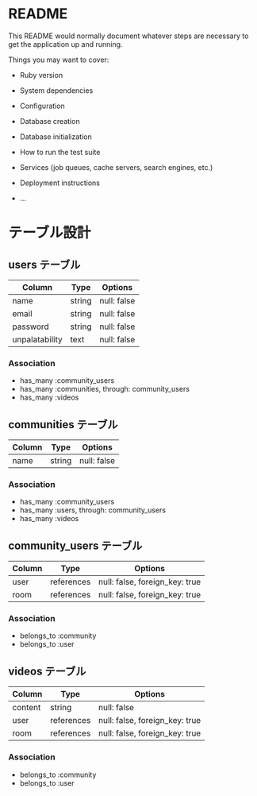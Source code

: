 # README

This README would normally document whatever steps are necessary to get the
application up and running.

Things you may want to cover:

* Ruby version

* System dependencies

* Configuration

* Database creation

* Database initialization

* How to run the test suite

* Services (job queues, cache servers, search engines, etc.)

* Deployment instructions

* ...

# テーブル設計

## users テーブル

| Column         | Type   | Options     |
| -------------- | ------ | ----------- |
| name           | string | null: false |
| email          | string | null: false |
| password       | string | null: false |
| unpalatability | text   | null: false |

### Association

- has_many :community_users
- has_many :communities, through: community_users
- has_many :videos

## communities テーブル

| Column | Type   | Options     |
| ------ | ------ | ----------- |
| name   | string | null: false |

### Association

- has_many :community_users
- has_many :users, through: community_users
- has_many :videos

## community_users テーブル

| Column | Type       | Options                        |
| ------ | ---------- | ------------------------------ |
| user   | references | null: false, foreign_key: true |
| room   | references | null: false, foreign_key: true |

### Association

- belongs_to :community
- belongs_to :user

## videos テーブル

| Column  | Type       | Options                        |
| ------- | ---------- | ------------------------------ |
| content | string     | null: false                    |
| user    | references | null: false, foreign_key: true |
| room    | references | null: false, foreign_key: true |

### Association

- belongs_to :community
- belongs_to :user